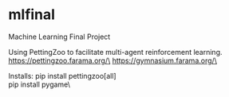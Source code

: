 # mlfinal
Machine Learning Final Project

Using PettingZoo to facilitate multi-agent reinforcement learning.
https://pettingzoo.farama.org/\
https://gymnasium.farama.org/\

Installs:
pip install pettingzoo[all]\
pip install pygame\
